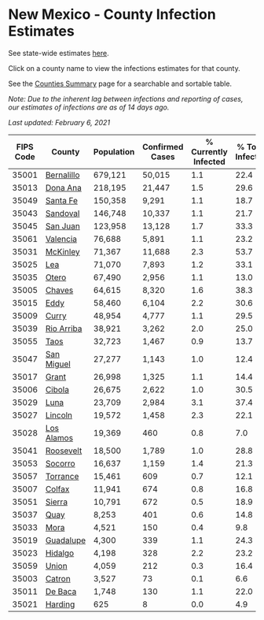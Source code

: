 # New Mexico - County Infection Estimates

See state-wide estimates [here](/infections/us-nm).

Click on a county name to view the infections estimates for that county.

See the [Counties Summary](/infections/summary-counties) page for a searchable and sortable table.

*Note: Due to the inherent lag between infections and reporting of cases, our estimates of infections are as of 14 days ago.*

*Last updated: February 6, 2021*

|   FIPS Code |                   County |   Population |   Confirmed Cases |   % Currently Infected |   % Total Infected |
|-------------|--------------------------|--------------|-------------------|------------------------|--------------------|
|       35001 | [Bernalillo](bernalillo) |      679,121 |            50,015 |                    1.1 |               22.4 |
|       35013 |     [Dona Ana](dona-ana) |      218,195 |            21,447 |                    1.5 |               29.6 |
|       35049 |     [Santa Fe](santa-fe) |      150,358 |             9,291 |                    1.1 |               18.7 |
|       35043 |     [Sandoval](sandoval) |      146,748 |            10,337 |                    1.1 |               21.7 |
|       35045 |     [San Juan](san-juan) |      123,958 |            13,128 |                    1.7 |               33.3 |
|       35061 |     [Valencia](valencia) |       76,688 |             5,891 |                    1.1 |               23.2 |
|       35031 |     [McKinley](mckinley) |       71,367 |            11,688 |                    2.3 |               53.7 |
|       35025 |               [Lea](lea) |       71,070 |             7,893 |                    1.2 |               33.1 |
|       35035 |           [Otero](otero) |       67,490 |             2,956 |                    1.1 |               13.0 |
|       35005 |         [Chaves](chaves) |       64,615 |             8,320 |                    1.6 |               38.3 |
|       35015 |             [Eddy](eddy) |       58,460 |             6,104 |                    2.2 |               30.6 |
|       35009 |           [Curry](curry) |       48,954 |             4,777 |                    1.1 |               29.5 |
|       35039 | [Rio Arriba](rio-arriba) |       38,921 |             3,262 |                    2.0 |               25.0 |
|       35055 |             [Taos](taos) |       32,723 |             1,467 |                    0.9 |               13.7 |
|       35047 | [San Miguel](san-miguel) |       27,277 |             1,143 |                    1.0 |               12.4 |
|       35017 |           [Grant](grant) |       26,998 |             1,325 |                    1.1 |               14.4 |
|       35006 |         [Cibola](cibola) |       26,675 |             2,622 |                    1.0 |               30.5 |
|       35029 |             [Luna](luna) |       23,709 |             2,984 |                    3.1 |               37.4 |
|       35027 |       [Lincoln](lincoln) |       19,572 |             1,458 |                    2.3 |               22.1 |
|       35028 | [Los Alamos](los-alamos) |       19,369 |               460 |                    0.8 |                7.0 |
|       35041 |   [Roosevelt](roosevelt) |       18,500 |             1,789 |                    1.0 |               28.8 |
|       35053 |       [Socorro](socorro) |       16,637 |             1,159 |                    1.4 |               21.3 |
|       35057 |     [Torrance](torrance) |       15,461 |               609 |                    0.7 |               12.1 |
|       35007 |         [Colfax](colfax) |       11,941 |               674 |                    0.8 |               16.8 |
|       35051 |         [Sierra](sierra) |       10,791 |               672 |                    0.5 |               18.9 |
|       35037 |             [Quay](quay) |        8,253 |               401 |                    0.6 |               14.8 |
|       35033 |             [Mora](mora) |        4,521 |               150 |                    0.4 |                9.8 |
|       35019 |   [Guadalupe](guadalupe) |        4,300 |               339 |                    1.1 |               24.3 |
|       35023 |       [Hidalgo](hidalgo) |        4,198 |               328 |                    2.2 |               23.2 |
|       35059 |           [Union](union) |        4,059 |               212 |                    0.3 |               16.4 |
|       35003 |         [Catron](catron) |        3,527 |                73 |                    0.1 |                6.6 |
|       35011 |       [De Baca](de-baca) |        1,748 |               130 |                    1.1 |               22.0 |
|       35021 |       [Harding](harding) |          625 |                 8 |                    0.0 |                4.9 |